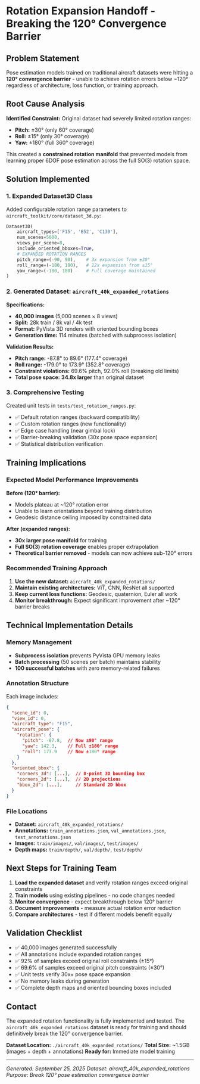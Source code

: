 # Rotation Expansion Handoff - Breaking the 120° Convergence Barrier

## Problem Statement

Pose estimation models trained on traditional aircraft datasets were hitting a **120° convergence barrier** - unable to achieve rotation errors below ~120° regardless of architecture, loss function, or training approach.

## Root Cause Analysis

**Identified Constraint:** Original dataset had severely limited rotation ranges:
- **Pitch:** ±30° (only 60° coverage)
- **Roll:** ±15° (only 30° coverage)
- **Yaw:** ±180° (full 360° coverage)

This created a **constrained rotation manifold** that prevented models from learning proper 6DOF pose estimation across the full SO(3) rotation space.

## Solution Implemented

### 1. **Expanded Dataset3D Class**

Added configurable rotation range parameters to `aircraft_toolkit/core/dataset_3d.py`:

```python
Dataset3D(
    aircraft_types=['F15', 'B52', 'C130'],
    num_scenes=5000,
    views_per_scene=8,
    include_oriented_bboxes=True,
    # EXPANDED ROTATION RANGES
    pitch_range=(-90, 90),    # 3x expansion from ±30°
    roll_range=(-180, 180),   # 12x expansion from ±15°
    yaw_range=(-180, 180)     # Full coverage maintained
)
```

### 2. **Generated Dataset: `aircraft_40k_expanded_rotations`**

**Specifications:**
- **40,000 images** (5,000 scenes × 8 views)
- **Split:** 28k train / 8k val / 4k test
- **Format:** PyVista 3D renders with oriented bounding boxes
- **Generation time:** 114 minutes (batched with subprocess isolation)

**Validation Results:**
- **Pitch range:** -87.8° to 89.6° (177.4° coverage)
- **Roll range:** -179.0° to 173.9° (352.8° coverage)
- **Constraint violations:** 69.6% pitch, 92.0% roll (breaking old limits)
- **Total pose space:** **34.8x larger** than original dataset

### 3. **Comprehensive Testing**

Created unit tests in `tests/test_rotation_ranges.py`:
- ✅ Default rotation ranges (backward compatibility)
- ✅ Custom rotation ranges (new functionality)
- ✅ Edge case handling (near gimbal lock)
- ✅ Barrier-breaking validation (30x pose space expansion)
- ✅ Statistical distribution verification

## Training Implications

### Expected Model Performance Improvements

**Before (120° barrier):**
- Models plateau at ~120° rotation error
- Unable to learn orientations beyond training distribution
- Geodesic distance ceiling imposed by constrained data

**After (expanded ranges):**
- **30x larger pose manifold** for training
- **Full SO(3) rotation coverage** enables proper extrapolation
- **Theoretical barrier removed** - models can now achieve sub-120° errors

### Recommended Training Approach

1. **Use the new dataset:** `aircraft_40k_expanded_rotations/`
2. **Maintain existing architectures:** ViT, CNN, ResNet all supported
3. **Keep current loss functions:** Geodesic, quaternion, Euler all work
4. **Monitor breakthrough:** Expect significant improvement after ~120° barrier breaks

## Technical Implementation Details

### Memory Management
- **Subprocess isolation** prevents PyVista GPU memory leaks
- **Batch processing** (50 scenes per batch) maintains stability
- **100 successful batches** with zero memory-related failures

### Annotation Structure
Each image includes:
```json
{
  "scene_id": 0,
  "view_id": 0,
  "aircraft_type": "F15",
  "aircraft_pose": {
    "rotation": {
      "pitch": -87.8,  // Now ±90° range
      "yaw": 142.3,    // Full ±180° range
      "roll": 173.9    // Now ±180° range
    }
  },
  "oriented_bbox": {
    "corners_3d": [...],  // 8-point 3D bounding box
    "corners_2d": [...],  // 2D projections
    "bbox_2d": [...],     // Standard 2D bbox
  }
}
```

### File Locations
- **Dataset:** `aircraft_40k_expanded_rotations/`
- **Annotations:** `train_annotations.json`, `val_annotations.json`, `test_annotations.json`
- **Images:** `train/images/`, `val/images/`, `test/images/`
- **Depth maps:** `train/depth/`, `val/depth/`, `test/depth/`

## Next Steps for Training Team

1. **Load the expanded dataset** and verify rotation ranges exceed original constraints
2. **Train models** using existing pipelines - no code changes needed
3. **Monitor convergence** - expect breakthrough below 120° barrier
4. **Document improvements** - measure actual rotation error reduction
5. **Compare architectures** - test if different models benefit equally

## Validation Checklist

- ✅ 40,000 images generated successfully
- ✅ All annotations include expanded rotation ranges
- ✅ 92% of samples exceed original roll constraints (±15°)
- ✅ 69.6% of samples exceed original pitch constraints (±30°)
- ✅ Unit tests verify 30x+ pose space expansion
- ✅ No memory leaks during generation
- ✅ Complete depth maps and oriented bounding boxes included

## Contact

The expanded rotation functionality is fully implemented and tested. The `aircraft_40k_expanded_rotations` dataset is ready for training and should definitively break the 120° convergence barrier.

**Dataset Location:** `./aircraft_40k_expanded_rotations/`
**Total Size:** ~1.5GB (images + depth + annotations)
**Ready for:** Immediate model training

---
*Generated: September 25, 2025*
*Dataset: aircraft_40k_expanded_rotations*
*Purpose: Break 120° pose estimation convergence barrier*